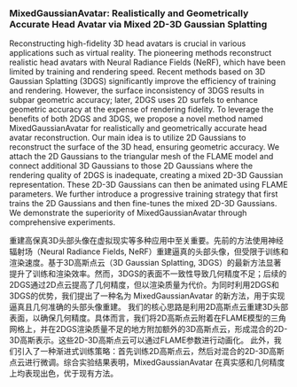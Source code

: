 ### MixedGaussianAvatar: Realistically and Geometrically Accurate Head Avatar via Mixed 2D-3D Gaussian Splatting

Reconstructing high-fidelity 3D head avatars is crucial in various applications such as virtual reality. The pioneering methods reconstruct realistic head avatars with Neural Radiance Fields (NeRF), which have been limited by training and rendering speed. Recent methods based on 3D Gaussian Splatting (3DGS) significantly improve the efficiency of training and rendering. However, the surface inconsistency of 3DGS results in subpar geometric accuracy; later, 2DGS uses 2D surfels to enhance geometric accuracy at the expense of rendering fidelity. To leverage the benefits of both 2DGS and 3DGS, we propose a novel method named MixedGaussianAvatar for realistically and geometrically accurate head avatar reconstruction. Our main idea is to utilize 2D Gaussians to reconstruct the surface of the 3D head, ensuring geometric accuracy. We attach the 2D Gaussians to the triangular mesh of the FLAME model and connect additional 3D Gaussians to those 2D Gaussians where the rendering quality of 2DGS is inadequate, creating a mixed 2D-3D Gaussian representation. These 2D-3D Gaussians can then be animated using FLAME parameters. We further introduce a progressive training strategy that first trains the 2D Gaussians and then fine-tunes the mixed 2D-3D Gaussians. We demonstrate the superiority of MixedGaussianAvatar through comprehensive experiments.

重建高保真3D头部头像在虚拟现实等多种应用中至关重要。先前的方法使用神经辐射场（Neural Radiance Fields, NeRF）重建逼真的头部头像，但受限于训练和渲染速度。基于3D高斯点云（3D Gaussian Splatting, 3DGS）的最新方法显著提升了训练和渲染效率。然而，3DGS的表面不一致性导致几何精度不足；后续的2DGS通过2D点云提高了几何精度，但以渲染质量为代价。为同时利用2DGS和3DGS的优势，我们提出了一种名为 MixedGaussianAvatar 的新方法，用于实现逼真且几何准确的头部头像重建。
我们的核心思路是利用2D高斯点云重建3D头部表面，以确保几何精度。具体而言，我们将2D高斯点云附着在FLAME模型的三角网格上，并在2DGS渲染质量不足的地方附加额外的3D高斯点云，形成混合的2D-3D高斯表示。这些2D-3D高斯点云可以通过FLAME参数进行动画化。
此外，我们引入了一种渐进式训练策略：首先训练2D高斯点云，然后对混合的2D-3D高斯点云进行微调。综合实验结果表明，MixedGaussianAvatar 在真实感和几何精度上均表现出色，优于现有方法。
